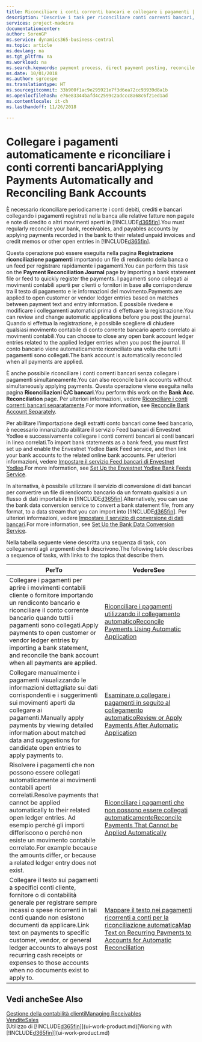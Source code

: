 ```yaml
---
title: Riconciliare i conti correnti bancari e collegare i pagamenti | Documenti Microsoft
description: "Descrive i task per riconciliare conti correnti bancari, conti di contabilità clienti, fornitori, registrazione incassi o spese e per applicare i pagamenti automaticamente."
services: project-madeira
documentationcenter: 
author: SorenGP
ms.service: dynamics365-business-central
ms.topic: article
ms.devlang: na
ms.tgt_pltfrm: na
ms.workload: na
ms.search.keywords: payment process, direct payment posting, reconcile payment, expenses, cash receipts
ms.date: 10/01/2018
ms.author: sgroespe
ms.translationtype: HT
ms.sourcegitcommit: 33b900f1ac9e295921e7f3d6ea72cc93939d8a1b
ms.openlocfilehash: e76e83344bafd4c2599c2adccc8a68c6f21ed1ad
ms.contentlocale: it-ch
ms.lasthandoff: 11/26/2018

---
```

# <a name="applying-payments-automatically-and-reconciling-bank-accounts"></a><span data-ttu-id="6a8bc-103">Collegare i pagamenti automaticamente e riconciliare i conti correnti bancari</span><span class="sxs-lookup"><span data-stu-id="6a8bc-103">Applying Payments Automatically and Reconciling Bank Accounts</span></span>
<span data-ttu-id="6a8bc-104">È necessario riconciliare periodicamente i conti debiti, crediti e bancari collegando i pagamenti registrati nella banca alle relative fatture non pagate e note di credito o altri movimenti aperti in [!INCLUDE[d365fin](includes/d365fin_long_md.md)].</span><span class="sxs-lookup"><span data-stu-id="6a8bc-104">You must regularly reconcile your bank, receivables, and payables accounts by applying payments recorded in the bank to their related unpaid invoices and credit memos or other open entries in [!INCLUDE[d365fin](includes/d365fin_long_md.md)].</span></span>  

<span data-ttu-id="6a8bc-105">Questa operazione può essere eseguita nella pagina **Registrazione riconciliazione pagamenti** importando un file di rendiconto della banca o un feed per registrare rapidamente i pagamenti.</span><span class="sxs-lookup"><span data-stu-id="6a8bc-105">You can perform this task on the **Payment Reconciliation Journal** page by importing a bank statement file or feed to quickly register the payments.</span></span> <span data-ttu-id="6a8bc-106">I pagamenti sono collegati ai movimenti contabili aperti per clienti o fornitori in base alle corrispondenze tra il testo di pagamento e le informazioni del movimento.</span><span class="sxs-lookup"><span data-stu-id="6a8bc-106">Payments are applied to open customer or vendor ledger entries based on matches between payment text and entry information.</span></span> <span data-ttu-id="6a8bc-107">È possibile rivedere e modificare i collegamenti automatici prima di effettuare la registrazione.</span><span class="sxs-lookup"><span data-stu-id="6a8bc-107">You can review and change automatic applications before you post the journal.</span></span> <span data-ttu-id="6a8bc-108">Quando si effettua la registrazione, è possibile scegliere di chiudere qualsiasi movimento contabile di conto corrente bancario aperto correlato ai movimenti contabili.</span><span class="sxs-lookup"><span data-stu-id="6a8bc-108">You can choose to close any open bank account ledger entries related to the applied ledger entries when you post the journal.</span></span> <span data-ttu-id="6a8bc-109">Il conto bancario viene automaticamente riconciliato una volta che tutti i pagamenti sono collegati.</span><span class="sxs-lookup"><span data-stu-id="6a8bc-109">The bank account is automatically reconciled when all payments are applied.</span></span>

<span data-ttu-id="6a8bc-110">È anche possibile riconciliare i conti correnti bancari senza collegare i pagamenti simultaneamente.</span><span class="sxs-lookup"><span data-stu-id="6a8bc-110">You can also reconcile bank accounts without simultaneously applying payments.</span></span> <span data-ttu-id="6a8bc-111">Questa operazione viene eseguita nella pagina **Riconciliazioni C/C bancari**.</span><span class="sxs-lookup"><span data-stu-id="6a8bc-111">You perform this work on the **Bank Acc. Reconciliation** page.</span></span> <span data-ttu-id="6a8bc-112">Per ulteriori informazioni, vedere [Riconciliare i conti correnti bancari separatamente](bank-how-reconcile-bank-accounts-separately.md).</span><span class="sxs-lookup"><span data-stu-id="6a8bc-112">For more information, see [Reconcile Bank Account Separately](bank-how-reconcile-bank-accounts-separately.md).</span></span>   

<span data-ttu-id="6a8bc-113">Per abilitare l'importazione degli estratti conto bancari come feed bancario, è necessario innanzitutto abilitare il servizio Feed bancari di Envestnet Yodlee e successivamente collegare i conti correnti bancari ai conti bancari in linea correlati.</span><span class="sxs-lookup"><span data-stu-id="6a8bc-113">To import bank statements as a bank feed, you must first set up and enable the Envestnet Yodlee Bank Feed service, and then link your bank accounts to the related online bank accounts.</span></span> <span data-ttu-id="6a8bc-114">Per ulteriori informazioni, vedere [Impostare il servizio Feed bancari di Envestnet Yodlee](bank-how-setup-bank-statement-service.md).</span><span class="sxs-lookup"><span data-stu-id="6a8bc-114">For more information, see [Set Up the Envestnet Yodlee Bank Feeds Service](bank-how-setup-bank-statement-service.md).</span></span>  

<span data-ttu-id="6a8bc-115">In alternativa, è possibile utilizzare il servizio di conversione di dati bancari per convertire un file di rendiconto bancario da un formato qualsiasi a un flusso di dati importabile in [!INCLUDE[d365fin](includes/d365fin_long_md.md)].</span><span class="sxs-lookup"><span data-stu-id="6a8bc-115">Alternatively, you can use the bank data conversion service to convert a bank statement file, from any format, to a data stream that you can import into [!INCLUDE[d365fin](includes/d365fin_long_md.md)].</span></span> <span data-ttu-id="6a8bc-116">Per ulteriori informazioni, vedere [Impostare il servizio di conversione di dati bancari](bank-how-setup-bank-data-conversion-service.md).</span><span class="sxs-lookup"><span data-stu-id="6a8bc-116">For more information, see [Set Up the Bank Data Conversion Service](bank-how-setup-bank-data-conversion-service.md).</span></span>  

<span data-ttu-id="6a8bc-117">Nella tabella seguente viene descritta una sequenza di task, con collegamenti agli argomenti che li descrivono.</span><span class="sxs-lookup"><span data-stu-id="6a8bc-117">The following table describes a sequence of tasks, with links to the topics that describe them.</span></span>  

| <span data-ttu-id="6a8bc-118">Per</span><span class="sxs-lookup"><span data-stu-id="6a8bc-118">To</span></span> | <span data-ttu-id="6a8bc-119">Vedere</span><span class="sxs-lookup"><span data-stu-id="6a8bc-119">See</span></span> |
| --- | --- |
| <span data-ttu-id="6a8bc-120">Collegare i pagamenti per aprire i movimenti contabili cliente o fornitore importando un rendiconto bancario e riconciliare il conto corrente bancario quando tutti i pagamenti sono collegati.</span><span class="sxs-lookup"><span data-stu-id="6a8bc-120">Apply payments to open customer or vendor ledger entries by importing a bank statement, and reconcile the bank account when all payments are applied.</span></span> |[<span data-ttu-id="6a8bc-121">Riconciliare i pagamenti utilizzando il collegamento automatico</span><span class="sxs-lookup"><span data-stu-id="6a8bc-121">Reconcile Payments Using Automatic Application</span></span>](receivables-how-reconcile-payments-auto-application.md) |
| <span data-ttu-id="6a8bc-122">Collegare manualmente i pagamenti visualizzando le informazioni dettagliate sui dati corrispondenti e i suggerimenti sui movimenti aperti da collegare ai pagamenti.</span><span class="sxs-lookup"><span data-stu-id="6a8bc-122">Manually apply payments by viewing detailed information about matched data and suggestions for candidate open entries to apply payments to.</span></span> |[<span data-ttu-id="6a8bc-123">Esaminare o collegare i pagamenti in seguito al collegamento automatico</span><span class="sxs-lookup"><span data-stu-id="6a8bc-123">Review or Apply Payments After Automatic Application</span></span>](receivables-how-review-apply-payments-auto-application.md) |
| <span data-ttu-id="6a8bc-124">Risolvere i pagamenti che non possono essere collegati automaticamente ai movimenti contabili aperti correlati.</span><span class="sxs-lookup"><span data-stu-id="6a8bc-124">Resolve payments that cannot be applied automatically to their related open ledger entries.</span></span> <span data-ttu-id="6a8bc-125">Ad esempio perché gli importi differiscono o perché non esiste un movimento contabile correlato.</span><span class="sxs-lookup"><span data-stu-id="6a8bc-125">For example because the amounts differ, or because a related ledger entry does not exist.</span></span> |[<span data-ttu-id="6a8bc-126">Riconciliare i pagamenti che non possono essere collegati automaticamente</span><span class="sxs-lookup"><span data-stu-id="6a8bc-126">Reconcile Payments That Cannot be Applied Automatically</span></span>](receivables-how-reconcile-payments-cannot-apply-auto.md) |
| <span data-ttu-id="6a8bc-127">Collegare il testo sui pagamenti a specifici conti cliente, fornitore o di contabilità generale per registrare sempre incassi o spese ricorrenti in tali conti quando non esistono documenti da applicare.</span><span class="sxs-lookup"><span data-stu-id="6a8bc-127">Link text on payments to specific customer, vendor, or general ledger accounts to always post recurring cash receipts or expenses to those accounts when no documents exist to apply to.</span></span> |[<span data-ttu-id="6a8bc-128">Mappare il testo nei pagamenti ricorrenti a conti per la riconciliazione automatica</span><span class="sxs-lookup"><span data-stu-id="6a8bc-128">Map Text on Recurring Payments to Accounts for Automatic Reconciliation</span></span>](receivables-how-map-text-recurring-payments-accounts-auto-reconcilliation.md) |

## <a name="see-also"></a><span data-ttu-id="6a8bc-129">Vedi anche</span><span class="sxs-lookup"><span data-stu-id="6a8bc-129">See Also</span></span>
[<span data-ttu-id="6a8bc-130">Gestione della contabilità clienti</span><span class="sxs-lookup"><span data-stu-id="6a8bc-130">Managing Receivables</span></span>](receivables-manage-receivables.md)  
[<span data-ttu-id="6a8bc-131">Vendite</span><span class="sxs-lookup"><span data-stu-id="6a8bc-131">Sales</span></span>](sales-manage-sales.md)  
<span data-ttu-id="6a8bc-132">[Utilizzo di [!INCLUDE[d365fin](includes/d365fin_md.md)]](ui-work-product.md)</span><span class="sxs-lookup"><span data-stu-id="6a8bc-132">[Working with [!INCLUDE[d365fin](includes/d365fin_md.md)]](ui-work-product.md)</span></span>

